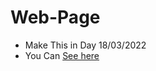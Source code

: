 # Web-Page
 - Make This in Day 18/03/2022
  - You Can [See here](https://andrew-website.github.io/Web-Page/)
